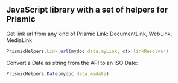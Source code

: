 ## JavaScript library with a set of helpers for Prismic

Get link url from any kind of Prismic Link: DocumentLink, WebLink, MediaLink

```javascript
PrismicHelpers.Link.url(mydoc.data.myLink, ctx.linkResolver)
```

Convert a Date as string from the API to an ISO Date:

```javascript
PrismicHelpers.Date(mydoc.data.mydate)
```
